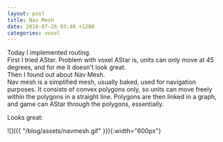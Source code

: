 ```yaml
---
layout: post
title: Nav Mesh
date: 2018-07-26 03:40 +1200
categories: voxel
---
```


Today I implemented routing.  
First I tried AStar. Problem with voxel AStar is, units can only move at 45 degrees, and for me it doesn't look great.  
Then I found out about Nav Mesh.  
Nav mesh is a simplified mesh, usually baked, used for navigation purposes. It consists of convex polygons only, so units can move freely within the polygons in a straight line. Polygons are then linked in a graph, and game can AStar through the polygons, essentially.

Looks great:  

![]({{ "/blog/assets/navmesh.gif" }}){:width="600px"}